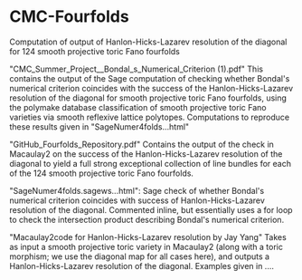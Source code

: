 # CMC-Fourfolds
Computation of output of Hanlon-Hicks-Lazarev resolution of the diagonal for 124 smooth projective toric Fano fourfolds 


"CMC_Summer_Project__Bondal_s_Numerical_Criterion (1).pdf"
This contains the output of the Sage computation of checking whether Bondal's numerical criterion coincides with the success of the Hanlon-Hicks-Lazarev resolution of the diagonal for smooth projective toric Fano fourfolds, using the polymake database classification of smooth projective toric Fano varieties via smooth reflexive lattice polytopes. Computations to reproduce these results given in "SageNumer4folds...html"

"GitHub_Fourfolds_Repository.pdf" Contains the output of the check in Macaulay2 on the success of the Hanlon-Hicks-Lazarev resolution of the diagonal to yield a full strong exceptional collection of line bundles for each of the 124 smooth projective toric Fano fourfolds. 

"SageNumer4folds.sagews...html": Sage check of whether Bondal's numerical criterion coincides with success of Hanlon-Hicks-Lazarev resolution of the diagonal. Commented inline, but essentially uses a for loop to check the intersection product describing Bondal's numerical criterion. 

"Macaulay2code for Hanlon-Hicks-Lazarev resolution by Jay Yang" Takes as input a smooth projective toric variety in Macaulay2 (along with a toric morphism; we use the diagonal map for all cases here), and outputs a Hanlon-Hicks-Lazarev resolution of the diagonal. Examples given in ....




